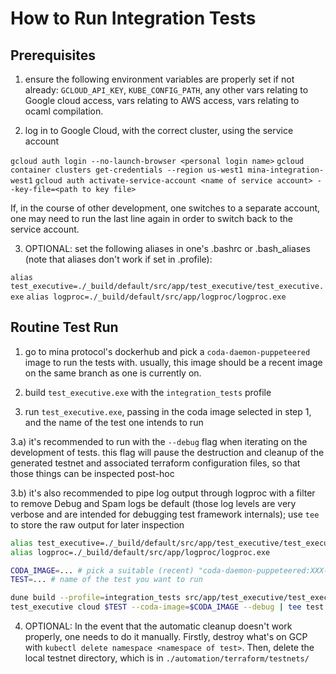 # How to Run Integration Tests

## Prerequisites

1) ensure the following environment variables are properly set if not already: `GCLOUD_API_KEY`, `KUBE_CONFIG_PATH`, any other vars relating to Google cloud access, vars relating to AWS access, vars relating to ocaml compilation.

2) log in to Google Cloud, with the correct cluster, using the service account

`gcloud auth login --no-launch-browser <personal login name>`
`gcloud container clusters get-credentials --region us-west1 mina-integration-west1`
`gcloud auth activate-service-account <name of service account> --key-file=<path to key file>`

If, in the course of other development, one switches to a separate account, one may need to run the last line again in order to switch back to the service account.

3) OPTIONAL: set the following aliases in one's .bashrc or .bash_aliases (note that aliases don't work if set in .profile):

`alias test_executive=./_build/default/src/app/test_executive/test_executive.exe`
`alias logproc=./_build/default/src/app/logproc/logproc.exe`



## Routine Test Run

1) go to mina protocol's dockerhub and pick a `coda-daemon-puppeteered` image to run the tests with.  usually, this image should be a recent image on the same branch as one is currently on.

2) build `test_executive.exe` with the `integration_tests` profile

3) run `test_executive.exe`, passing in the coda image selected in step 1, and the name of the test one intends to run
  
  3.a) it's recommended to run with the `--debug` flag when iterating on the development of tests.  this flag will pause the destruction and cleanup of the generated testnet and associated terraform configuration files, so that those things can be inspected post-hoc
  
  3.b) it's also recommended to pipe log output through logproc with a filter to remove Debug and Spam logs be default (those log levels are very verbose and are intended for debugging test framework internals); use `tee` to store the raw output for later inspection

```sh
alias test_executive=./_build/default/src/app/test_executive/test_executive.exe
alias logproc=./_build/default/src/app/logproc/logproc.exe

CODA_IMAGE=... # pick a suitable (recent) "coda-daemon-puppeteered:XXX-develop-XXX" dockerhub
TEST=... # name of the test you want to run

dune build --profile=integration_tests src/app/test_executive/test_executive.exe src/app/logproc/logproc.exe
test_executive cloud $TEST --coda-image=$CODA_IMAGE --debug | tee test.log | logproc -i inline -f '!(.level in ["Debug", "Spam"])'
```

4) OPTIONAL: In the event that the automatic cleanup doesn't work properly, one needs to do it manually.  Firstly, destroy what's on GCP with `kubectl delete namespace <namespace of test>`.  Then, delete the local testnet directory, which is in `./automation/terraform/testnets/`